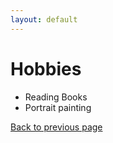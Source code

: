 ```yaml
---
layout: default
---
```


# Hobbies

*   Reading Books
*   Portrait painting

[Back to previous page](./)
